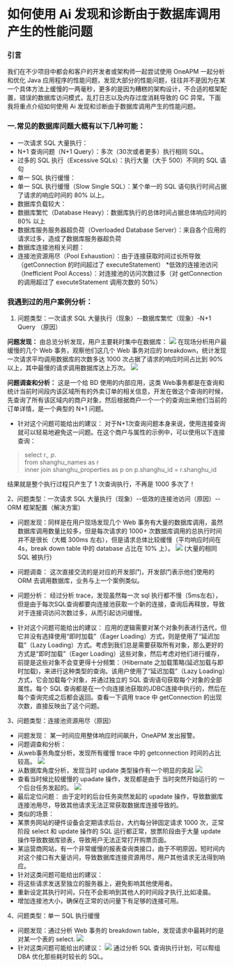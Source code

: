 # 如何使用 Ai 发现和诊断由于数据库调用产生的性能问题
### 引言
我们在不少项目中都会和客户的开发者或架构师一起尝试使用 OneAPM 一起分析和优化 Java 应用程序的性能问题，发现大部分的性能问题，往往并不是因为在某一个具体方法上缓慢的一两毫秒，更多的是因为糟糕的架构设计，不合适的框架配置，错误的数据库访问模式，乱打日志以及内存过度消耗导致的 GC 异常。下面我将重点介绍如何使用 Ai 发现和诊断由于数据库调用产生的性能问题。

### 一.常见的数据库问题大概有以下几种可能：
* 一次请求 SQL 大量执行：
 * N+1 查询问题（N+1 Query）：多次（30次或者更多）执行相同 SQL。
 * 过多的 SQL 执行（Excessive SQLs）：执行大量（大于 500）不同的 SQL 语句
* 单一 SQL 执行缓慢：
 * 单一 SQL 执行缓慢（Slow Single SQL）：某个单一的 SQL 语句执行时间占据了请求的响应时间的 80% 以上。
* 数据库负载较大：
 * 数据库繁忙（Database Heavy）：数据库执行的总体时间占据总体响应时间的 80% 以上
 * 数据库服务服务器超负荷（Overloaded Database Server）：来自各个应用的请求过多，造成了数据库服务器超负荷
* 数据库连接池相关问题：
 * 连接池资源用尽（Pool Exhaustion）：由于连接获取时间过长所导致（getConnection 的时间超过了  executeStatement）
 *低效的连接池访问（Inefficient Pool Access）：对连接池的访问次数过多（对 getConnection 的调用超过了 executeStatement 调用次数的 50%）

### 我遇到过的用户案例分析：
1. 问题类型：一次请求 SQL 大量执行（现象）--数据库繁忙（现象）-N+1 Query （原因）

**问题发现：**
 由总览分析发现，用户主要耗时集中在数据库：
![](/images/sj21.png)
在现场分析用户最缓慢的几个 Web 事务，观察他们这几个 Web 事务对应的 breakdown，统计发现一次请求平均调用数据库的次数多达 1000 次占据了请求的响应时间占比到 90% 以上，其中最慢的请求调用数据库达上万次。
![](/images/sj22.png)

**问题调查和分析：** 这是一个给 BD 使用的内部应用，这类 Web事务都是在查询和统计当前时间段内该区域所有的外卖订单的相关信息，开发在做这个查询的时候，先查询了所有该区域内的商户对象，然后根据商户一个一个的查询出来他们当前的订单详情，是一个典型的 N+1 问题。

* 针对这个问题可能给出的建议：
对于N+1次查询问题本身来说，使用连接查询就可以轻易地避免这一问题。在这个商户与属性的示例中，可以使用以下连接查询：<br>
>select r.*, p.* <br>
from shanghu\_names as r <br>
inner join shanghu\_properties as p on p.shanghu_id = r.shanghu\_id

结果就是整个执行过程只产生了 1 次查询执行，不再是 1000 多次了！ 
 
2、问题类型：一次请求 SQL 大量执行（现象）--低效的连接池访问（原因）--ORM 框架配置（解决方案）

* 问题发现：同样是在用户现场发现几个 Web 事务有大量的数据库调用，虽然数据库调用数量比较多，但是每次请求的 1000+ 次数据库调用的总执行时间并不是很长（大概 300ms 左右），但是请求总体比较缓慢（平均响应时间在 4s，break down table 中的 database 占比在 10% 上）。
![](/images/sj23.png)
(大量的相同 SQL 被执行)  

* 问题调查： 这次直接交流的是对应的开发部门，开发部门表示他们使用的 ORM 去调用数据库，业务与上一个案例类似。
* 问题分析： 经过分析 trace，发现虽然每一次 sql 执行都不慢（5ms左右），但是由于每次SQL查询都要向连接池获取一个新的连接，查询后再释放，导致对于连接词访问次数过多，从而引起访问缓慢。
* 针对这个问题可能给出的建议：
应用的逻辑需要对某个对象列表进行迭代，但它并没有选择使用“即时加载”（Eager Loading）方式，则是使用了“延迟加载”（Lazy Loading）方式。考虑到我们总是需要获取所有对象，那么更好的方式是“即时加载”（Eager Loading）这些对象，然后考虑对他们进行缓存，前提是这些对象不会变更得十分频繁：（Hibernate 之加载策略(延迟加载与即时加载)，来进行这种类型的查询。该用户使用了“延迟加载”（Lazy Loading）方式，它会加载每个对象，并通过独立的 SQL 查询语句获取每个对象的全部属性。每个 SQL 查询都是在一个向连接池获取的JDBC连接中执行的，然后在每个查询完成之后都会返回。查看一下调用 trace 中 getConnection 的出现次数，直接反映出了这个问题。  

3、问题类型：连接池资源用尽（原因）

* 问题发现： 某一时间应用整体响应时间飙升，OneAPM 发出报警。
* 问题调查和分析：
 * 从web事务角度分析，发现所有缓慢 trace 中的 getconnection 时间的占比较高。
![](/images/sj24.png)
 * 从数据库角度分析，发现当时 update 类型操作有一个明显的突起
![](/images/sj25.png)
 * 查看当时候比较缓慢的 upadate 操作，发现都是由于 当时突然开始运行的 一个后台任务发起的。
![](/images/sj26.png)
 * 最后定位问题： 由于定时的后台任务突然发起的 upadate 操作，导致数据库连接池用尽，导致其他请求无法正常获取数据库连接导致的。
* 类似的场景：
 * 某票务网站的硬件设备会定期请求后台，大约每分钟固定请求 1000 次，正常阶段 select 和 update 操作的 SQL 运行都正常，放票阶段由于大量 update 操作导致数据库锁表，导致用户无法正常打开购票页面。
 * 某运营商网站，有一个非常缓慢的报表查询类接口，由于不明原因，短时间内对这个接口有大量访问，导致数据库连接资源用尽，用户其他请求无法得到响应。
* 针对这类问题可能给出的建议：
 * 将这些请求发送至独立的服务器上，避免影响其他使用者。
 * 重新设定其执行时间，只在不会影响到其他人的时间段才执行,比如凌晨。
 * 增加连接池大小，确保在正常的访问量下有足够的连接可用。  
 
4、问题类型：单一 SQL 执行缓慢

* 问题发现：通过分析 Web 事务的 breakdown table，发现请求中最耗时的是对某一个表的 select.
![](/images/sj27.png)
* 针对这类问题可能给出的建议：
![](/images/sj28.png)
通过分析 SQL 查询执行计划，可以帮组 DBA 优化那些耗时较长的 SQL。

